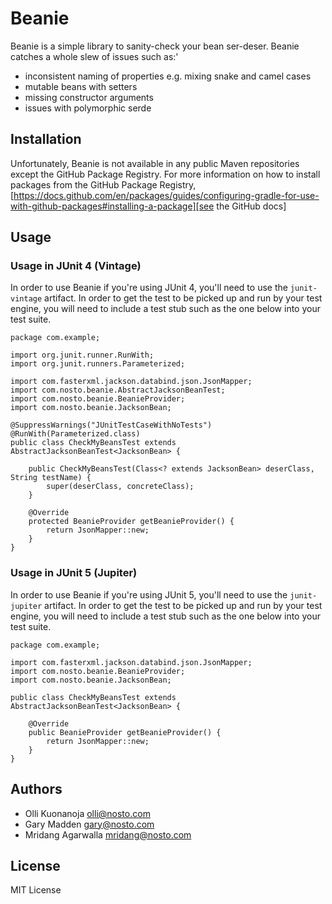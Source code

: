 # Beanie

Beanie is a simple library to sanity-check your bean ser-deser. Beanie catches a whole slew of issues such as:'

* inconsistent naming of properties e.g. mixing snake and camel cases
* mutable beans with setters
* missing constructor arguments
* issues with polymorphic serde

## Installation

Unfortunately, Beanie is not available in any public Maven repositories except the GitHub Package Registry. For more information on how to install packages
from the GitHub Package
Registry, [https://docs.github.com/en/packages/guides/configuring-gradle-for-use-with-github-packages#installing-a-package][see the GitHub docs]

## Usage

### Usage in JUnit 4 (Vintage)

In order to use Beanie if you're using JUnit 4, you'll need to use the `junit-vintage` artifact.
In order to get the test to be picked up and run by your test engine, you will need to
include a test stub such as the one below into your test suite.

```
package com.example;

import org.junit.runner.RunWith;
import org.junit.runners.Parameterized;

import com.fasterxml.jackson.databind.json.JsonMapper;
import com.nosto.beanie.AbstractJacksonBeanTest;
import com.nosto.beanie.BeanieProvider;
import com.nosto.beanie.JacksonBean;

@SuppressWarnings("JUnitTestCaseWithNoTests")
@RunWith(Parameterized.class)
public class CheckMyBeansTest extends AbstractJacksonBeanTest<JacksonBean> {

    public CheckMyBeansTest(Class<? extends JacksonBean> deserClass, String testName) {
        super(deserClass, concreteClass);
    }

    @Override
    protected BeanieProvider getBeanieProvider() {
        return JsonMapper::new;
    }
}
```

### Usage in JUnit 5 (Jupiter)

In order to use Beanie if you're using JUnit 5, you'll need to use the `junit-jupiter` artifact.
In order to get the test to be picked up and run by your test engine, you will need to
include a test stub such as the one below into your test suite.

```
package com.example;

import com.fasterxml.jackson.databind.json.JsonMapper;
import com.nosto.beanie.BeanieProvider;
import com.nosto.beanie.JacksonBean;

public class CheckMyBeansTest extends AbstractJacksonBeanTest<JacksonBean> {

    @Override
    public BeanieProvider getBeanieProvider() {
        return JsonMapper::new;
    }
}
```

## Authors

* Olli Kuonanoja <olli@nosto.com>
* Gary Madden <gary@nosto.com>
* Mridang Agarwalla <mridang@nosto.com>

## License

MIT License

[see the GitHub docs]: https://docs.github.com/en/packages/guides/configuring-gradle-for-use-with-github-packages#installing-a-package